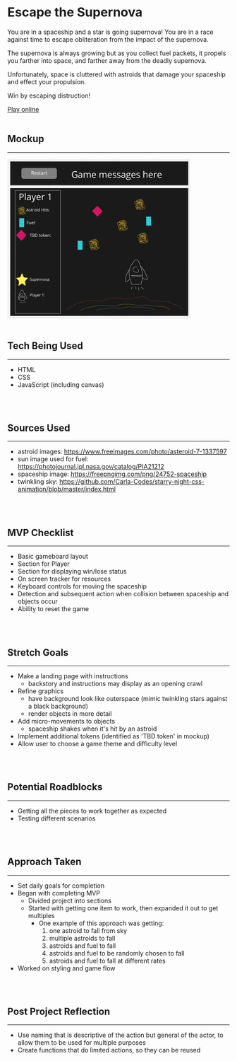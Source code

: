 # Escape the Supernova

You are in a spaceship and a star is going supernova! You are in a race against time to escape obliteration from the impact of the supernova. 

The supernova is always growing but as you collect fuel packets, it propels you farther into space, and farther away from the deadly supernova. 

Unfortunately, space is cluttered with astroids that damage your spaceship and effect your propulsion. 

Win by escaping distruction!

[Play online](https://nancyd333.github.io/Project1/)
</br>
</br>

## Mockup
---
![mockup for game](mockup2.png)
</br>
</br>

## Tech Being Used
---
- HTML
- CSS
- JavaScript (including canvas)
</br>
</br>

## Sources Used
---
- astroid images: https://www.freeimages.com/photo/asteroid-7-1337597
- sun image used for fuel: https://photojournal.jpl.nasa.gov/catalog/PIA21212
- spaceship image: https://freepngimg.com/png/24752-spaceship
- twinkling sky: https://github.com/Carla-Codes/starry-night-css-animation/blob/master/index.html 
</br>
</br>

## MVP Checklist
---
- Basic gameboard layout<br>
- Section for Player<br>
- Section for displaying win/lose status<br>
- On screen tracker for resources<br>
- Keyboard controls for moving the spaceship<br>
- Detection and subsequent action when collision between spaceship and objects occur<br>
- Ability to reset the game
</br>
</br>

## Stretch Goals
---
- Make a landing page with instructions 
    - backstory and instructions may display as an opening crawl
- Refine graphics
    - have background look like outerspace (mimic twinkling stars against a black background)
    - render objects in more detail 
- Add micro-movements to objects
    - spaceship shakes when it's hit by an astroid
- Implement additional tokens (identified as 'TBD token' in mockup)
- Allow user to choose a game theme and difficulty level
</br>
</br>

## Potential Roadblocks
---
- Getting all the pieces to work together as expected
- Testing different scenarios
</br>
</br>

## Approach Taken
---
- Set daily goals for completion
- Began with completing MVP
    -  Divided project into sections
    -  Started with getting one item to work, then expanded it out to get multiples
        - One example of this approach was getting:
            1. one astroid to fall from sky
            2. multiple astroids to fall
            3. astroids and fuel to fall
            4. astroids and fuel to be randomly chosen to fall
            5. astroids and fuel to fall at different rates
- Worked on styling and game flow
</br>
</br>

## Post Project Reflection
---
- Use naming that is descriptive of the action but general of the actor, to allow them to be used for multiple purposes
- Create functions that do limited actions, so they can be reused
</br>
</br>